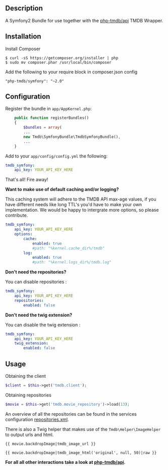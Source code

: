Description
----------------

A Symfony2 Bundle for use together with the [php-tmdb/api](https://github.com/php-tmdb/api) TMDB Wrapper.

Installation
------------
Install Composer

```
$ curl -sS https://getcomposer.org/installer | php
$ sudo mv composer.phar /usr/local/bin/composer
```

Add the following to your require block in composer.json config

```
"php-tmdb/symfony": "~2.0"
```

Configuration
----------------
Register the bundle in `app/AppKernel.php`:

```php
    public function registerBundles()
    {
        $bundles = array(
        ...
        new Tmdb\SymfonyBundle\TmdbSymfonyBundle(),
        ...
    }
```

Add to your `app/config/config.yml` the following:

```yaml
tmdb_symfony:
    api_key: YOUR_API_KEY_HERE
```

That's all! Fire away!

__Want to make use of default caching and/or logging?__

This caching system will adhere to the TMDB API max-age values, if you have different needs like long TTL's
you'd have to make your own implementation. We would be happy to intergrate more options, so please contribute.

```yaml
tmdb_symfony:
    api_key: YOUR_API_KEY_HERE
    options:
        cache:
            enabled: true
            #path: "%kernel.cache_dir%/tmdb"
        log:
            enabled: true
            #path: "%kernel.logs_dir%/tmdb.log"
```

__Don't need the repositories?__

You can disable repositories :

```yaml
tmdb_symfony:
    api_key: YOUR_API_KEY_HERE
    repositories:
        enabled: false
```

__Don't need the twig extension?__

You can disable the twig extension :

```yaml
tmdb_symfony:
    api_key: YOUR_API_KEY_HERE
    twig_extension:
        enabled: false
```

Usage
----------------

Obtaining the client

```php
$client = $this->get('tmdb.client');
```

Obtaining repositories

```php
$movie = $this->get('tmdb.movie_repository')->load(13);
```

An overview of all the repositories can be found in the services configuration [repositories.xml](https://github.com/php-tmdb/symfony/blob/master/Resources/config/repositories.xml).

There is also a Twig helper that makes use of the `Tmdb\Helper\ImageHelper` to output urls and html.

```twig
{{ movie.backdropImage|tmdb_image_url }}

{{ movie.backdropImage|tmdb_image_html('original', null, 50)|raw }}
```

**For all all other interactions take a look at [php-tmdb/api](https://github.com/php-tmdb/api).**
